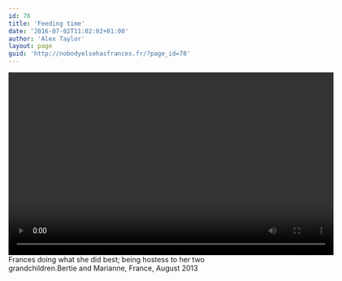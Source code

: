 ```yaml
---
id: 78
title: 'Feeding time'
date: '2016-07-02T11:02:02+01:00'
author: 'Alex Taylor'
layout: page
guid: 'http://nobodyelsehasfrances.fr/?page_id=78'
---
```


<div class="wp-video" style="width: 640px;"><video class="wp-video-shortcode" controls="controls" height="360" id="video-78-4" preload="metadata" width="640"><source src="http://nobodyelsehasfrances.fr/wp-content/uploads/2016/07/Feeding-time.m4v?_=4" type="video/mp4"></source><http://nobodyelsehasfrances.fr/wp-content/uploads/2016/07/Feeding-time.m4v></video></div>  
Frances doing what she did best; being hostess to her two grandchildren.Bertie and Marianne, France, August 2013 